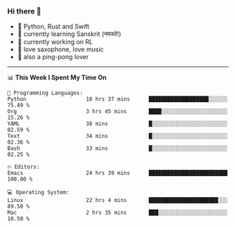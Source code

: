 ### Hi there 👋

- 📙 Python, Rust and Swift
- 🌱 currently learning Sanskrit (नमस्ते!)
- 🔭 currently working on RL
- 🎷 love saxophone, love music
- 🏓 also a ping-pong lover

<!--
**ZiqinGong/ZiqinGong** is a ✨ _special_ ✨ repository because its `README.md` (this file) appears on your GitHub profile.

Here are some ideas to get you started:

- 🔭 I’m currently working on ...
- 🌱 I’m currently learning ...
- 👯 I’m looking to collaborate on ...
- 🤔 I’m looking for help with ...
- 💬 Ask me about ...
- 📫 gongzq0301@sjtu.edu.cn
- 😄 Pronouns: ...
- ⚡ Fun fact: ...
-->

---

<!--START_SECTION:waka-->
📊 **This Week I Spent My Time On** 

```text
💬 Programming Languages: 
Python                   18 hrs 37 mins      ███████████████████░░░░░░   75.49 % 
Org                      3 hrs 45 mins       ████░░░░░░░░░░░░░░░░░░░░░   15.26 % 
YAML                     38 mins             █░░░░░░░░░░░░░░░░░░░░░░░░   02.59 % 
Text                     34 mins             █░░░░░░░░░░░░░░░░░░░░░░░░   02.36 % 
Bash                     33 mins             █░░░░░░░░░░░░░░░░░░░░░░░░   02.25 % 

🔥 Editors: 
Emacs                    24 hrs 39 mins      █████████████████████████   100.00 % 

💻 Operating System: 
Linux                    22 hrs 4 mins       ██████████████████████░░░   89.50 % 
Mac                      2 hrs 35 mins       ███░░░░░░░░░░░░░░░░░░░░░░   10.50 % 
```


<!--END_SECTION:waka-->
